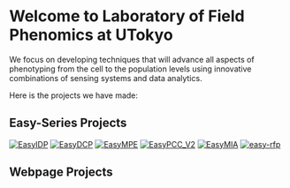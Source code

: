 
<!--

**Here are some ideas to get you started:**

🙋‍♀️ A short introduction - what is your organization all about?
🌈 Contribution guidelines - how can the community get involved?
👩‍💻 Useful resources - where can the community find your docs? Is there anything else the community should know?
🍿 Fun facts - what does your team eat for breakfast?
🧙 Remember, you can do mighty things with the power of [Markdown](https://docs.github.com/github/writing-on-github/getting-started-with-writing-and-formatting-on-github/basic-writing-and-formatting-syntax)
-->

# Welcome to Laboratory of Field Phenomics at UTokyo

We focus on developing techniques that will advance all aspects of phenotyping from the cell to the population levels using innovative combinations of sensing systems and data analytics.

Here is the projects we have made:

## Easy-Series Projects

[![EasyIDP](https://github-readme-stats.vercel.app/api/pin/?username=UTokyo-FieldPhenomics-Lab&repo=EasyIDP)](https://github.com/UTokyo-FieldPhenomics-Lab/EasyIDP)
[![EasyDCP](https://github-readme-stats.vercel.app/api/pin/?username=UTokyo-FieldPhenomics-Lab&repo=EasyDCP)](https://github.com/UTokyo-FieldPhenomics-Lab/EasyDCP)
[![EasyMPE](https://github-readme-stats.vercel.app/api/pin/?username=UTokyo-FieldPhenomics-Lab&repo=EasyMPE)](https://github.com/UTokyo-FieldPhenomics-Lab/EasyMPE)
[![EasyPCC_V2](https://github-readme-stats.vercel.app/api/pin/?username=UTokyo-FieldPhenomics-Lab&repo=EasyPCC_V2)](https://github.com/UTokyo-FieldPhenomics-Lab/EasyPCC_V2)
[![EasyMIA](https://github-readme-stats.vercel.app/api/pin/?username=UTokyo-FieldPhenomics-Lab&repo=EasyMIA)](https://github.com/UTokyo-FieldPhenomics-Lab/EasyMIA)
[![easy-rfp](https://github-readme-stats.vercel.app/api/pin/?username=UTokyo-FieldPhenomics-Lab&repo=easy-rfp)](https://github.com/UTokyo-FieldPhenomics-Lab/easy-rfp)

## Webpage Projects
